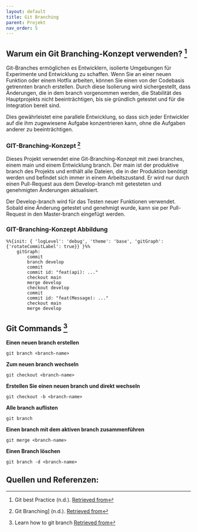 ```yaml
---
layout: default
title: Git Branching
parent: Projekt
nav_order: 5   
---
```


## Warum ein Git Branching-Konzept verwenden? [^1]

Git-Branches ermöglichen es Entwicklern, isolierte Umgebungen für Experimente und Entwicklung zu schaffen.
Wenn Sie an einer neuen Funktion oder einem Hotfix arbeiten, können Sie einen von der Codebasis getrennten branch erstellen.
Durch diese Isolierung wird sichergestellt, dass Änderungen, die in dem branch vorgenommen werden, die Stabilität des Hauptprojekts nicht beeinträchtigen, bis sie gründlich getestet und für die Integration bereit sind.

Dies gewährleistet eine parallele Entwicklung, so dass sich jeder Entwickler auf die ihm zugewiesene Aufgabe konzentrieren kann, ohne die Aufgaben anderer zu beeinträchtigen.

### GIT-Branching-Konzept [^2]

Dieses Projekt verwendet eine Git-Branching-Konzept mit zwei branches, einem main und einem Entwicklung branch.
Der main ist der produktive branch des Projekts und enthält alle Dateien, die in der Produktion benötigt werden und befindet sich immer in einem Arbeitszustand.
Er wird nur durch einen Pull-Request aus dem Develop-branch mit getesteten und genehmigten Änderungen aktualisiert.

Der Develop-branch wird für das Testen neuer Funktionen verwendet. Sobald eine Änderung getestet und genehmigt wurde, kann sie per Pull-Request in den Master-branch eingefügt werden.

### GIT-Branching-Konzept Abbildung

```mermaid
%%{init: { 'logLevel': 'debug', 'theme': 'base', 'gitGraph': {'rotateCommitLabel': true}} }%%
    gitGraph:
        commit
        branch develop
        commit
        commit id: "feat(api): ..."
        checkout main
        merge develop
        checkout develop
        commit
        commit id: "feat(Message): ..."
        checkout main
        merge develop
```

## Git Commands [^3]

**Einen neuen branch erstellen**

`git branch <branch-name>`

**Zum neuen branch wechseln**

`git checkout <branch-name>`

**Erstellen Sie einen neuen branch und direkt wechseln**

`git checkout -b <branch-name>`

**Alle branch auflisten**

`git branch`

**Einen branch mit dem aktiven branch zusammenführen**

`git merge <branch-name>`

**Einen Branch löschen**

`git branch -d <branch-name>`

## Quellen und Referenzen:

[^1]: Git best Practice (n.d.). [Retrieved from](https://www.gitkraken.com/learn/git/best-practices/git-branch-strategy)
[^2]: Git Branching] (n.d.). [Retrieved from](https://www.atlassian.com/git/tutorials/using-branches)
[^3]: Learn how to git branch [Retrieved from](https://learngitbranching.js.org/)
